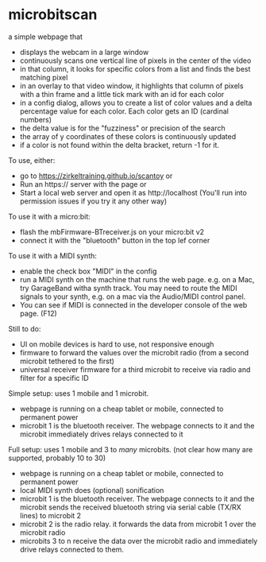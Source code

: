 # microbitscan

 a simple webpage that
 * displays the webcam in a large window
 * continuously scans one vertical line of pixels in the center of the video 
 * in that column, it looks for specific colors from a list and finds the best matching pixel
 * in an overlay to that video window, it highlights that column of pixels with a thin frame and a little tick mark with an id for each color
 * in a config dialog, allows you to create a list of color values and a delta percentage value for each color. Each color gets an ID (cardinal numbers)
 * the delta value is for the "fuzziness" or precision of the search
 * the array of y coordinates of these colors is continuously updated
 * if a color is not found within the delta bracket, return -1 for it.

To use, either:
* go to https://zirkeltraining.github.io/scantoy or
* Run an https:// server with the page or
* Start a local web server and open it as http://localhost
(You'll run into permission issues if you try it any other way)

To use it with a micro:bit:
* flash the mbFirmware-BTreceiver.js on your micro:bit v2
* connect it with the "bluetooth" button in the top lef corner

To use it with a MIDI synth:
* enable the check box "MIDI" in the config
* run a MIDI synth on the machine that runs the web page. e.g. on a Mac, try GarageBand witha synth track. You may need to route the MIDI signals to your synth, e.g. on a mac via the Audio/MIDI control panel.
* You can see if MIDI is connected in the developer console of the web page. (F12) 

Still to do:
* UI  on mobile devices is hard to use, not responsive enough
* firmware to forward the values over the microbit radio (from a second microbit tethered to the first)
* universal receiver firmware for a third microbit to receive via radio and filter for a specific ID




Simple setup:
uses 1 mobile and 1 microbit. 
* webpage is running on a cheap tablet or mobile, connected to permanent power
* microbit 1 is the bluetooth receiver. The webpage connects to it and the microbit immediately drives relays connected to it

Full setup:
uses 1 mobile and 3 to _many_ microbits. (not clear how many are supported, probably 10 to 30)
* webpage is running on a cheap tablet or mobile, connected to permanent power
* local MIDI synth does (optional) sonification
* microbit 1 is the bluetooth receiver. The webpage connects to it and the microbit sends the received bluetooth string via serial cable (TX/RX lines) to microbit 2
* microbit 2 is the radio relay. it forwards the data from microbit 1 over the microbit radio
* microbits 3 to n receive the data over the microbit radio and immediately drive relays connected to them. 
